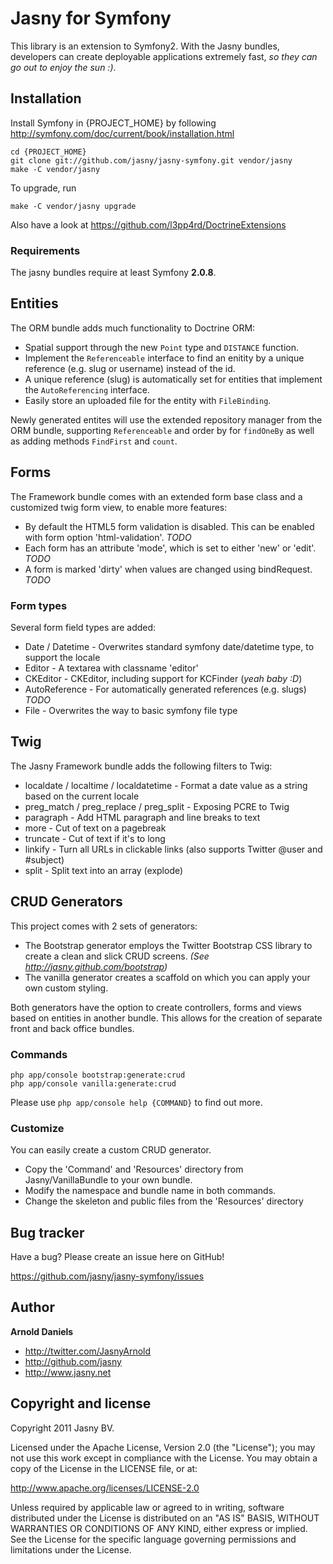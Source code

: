 Jasny for Symfony
===========================

This library is an extension to Symfony2. With the Jasny bundles, developers can create deployable applications extremely fast, *so they can go out to enjoy the sun :)*.


Installation
------------

Install Symfony in {PROJECT_HOME} by following http://symfony.com/doc/current/book/installation.html

```
cd {PROJECT_HOME}
git clone git://github.com/jasny/jasny-symfony.git vendor/jasny
make -C vendor/jasny
```

To upgrade, run
```
make -C vendor/jasny upgrade
```

Also have a look at https://github.com/l3pp4rd/DoctrineExtensions


### Requirements ###

The jasny bundles require at least Symfony **2.0.8**.


Entities
--------

The ORM bundle adds much functionality to Doctrine ORM:

* Spatial support through the new `Point` type and `DISTANCE` function.
* Implement the `Referenceable` interface to find an enitity by a unique reference (e.g. slug or username) instead of the id.
* A unique reference (slug) is automatically set for entities that implement the `AutoReferencing` interface.
* Easily store an uploaded file for the entity with `FileBinding`.

Newly generated entites will use the extended repository manager from the ORM bundle, supporting `Referenceable` and order by for `findOneBy` as well as adding methods
`FindFirst` and `count`.


Forms
-----

The Framework bundle comes with an extended form base class and a customized twig form view, to enable more features:

* By default the HTML5 form validation is disabled. This can be enabled with form option 'html-validation'. *TODO*
* Each form has an attribute 'mode', which is set to either 'new' or 'edit'. *TODO*
* A form is marked 'dirty' when values are changed using bindRequest. *TODO*

### Form types ###

Several form field types are added:

* Date / Datetime - Overwrites standard symfony date/datetime type, to support the locale
* Editor          - A textarea with classname 'editor'
* CKEditor        - CKEditor, including support for KCFinder (*yeah baby :D*)
* AutoReference   - For automatically generated references (e.g. slugs) *TODO*
* File            - Overwrites the way to basic symfony file type


Twig
----

The Jasny Framework bundle adds the following filters to Twig:

* localdate / localtime / localdatetime  - Format a date value as a string based on the current locale
* preg_match / preg_replace / preg_split - Exposing PCRE to Twig
* paragraph                              - Add HTML paragraph and line breaks to text
* more                                   - Cut of text on a pagebreak
* truncate                               - Cut of text if it's to long
* linkify                                - Turn all URLs in clickable links (also supports Twitter @user and #subject)
* split                                  - Split text into an array (explode)


CRUD Generators
---------------

This project comes with 2 sets of generators:

* The Bootstrap generator employs the Twitter Bootstrap CSS library to create a clean and slick CRUD screens. *(See http://jasny.github.com/bootstrap)*
* The vanilla generator creates a scaffold on which you can apply your own custom styling.

Both generators have the option to create controllers, forms and views based on entities in another bundle. This allows for the creation of separate front and back office bundles.

### Commands ###

```
php app/console bootstrap:generate:crud
php app/console vanilla:generate:crud
```

Please use `php app/console help {COMMAND}` to find out more.

### Customize ###

You can easily create a custom CRUD generator.

* Copy the 'Command' and 'Resources' directory from Jasny/VanillaBundle to your own bundle.
* Modify the namespace and bundle name in both commands.
* Change the skeleton and public files from the 'Resources' directory


Bug tracker
-----------

Have a bug? Please create an issue here on GitHub!

https://github.com/jasny/jasny-symfony/issues


Author
-------

**Arnold Daniels**

+ http://twitter.com/JasnyArnold
+ http://github.com/jasny
+ http://www.jasny.net


Copyright and license
---------------------

Copyright 2011 Jasny BV.

Licensed under the Apache License, Version 2.0 (the "License");
you may not use this work except in compliance with the License.
You may obtain a copy of the License in the LICENSE file, or at:

   http://www.apache.org/licenses/LICENSE-2.0

Unless required by applicable law or agreed to in writing, software
distributed under the License is distributed on an "AS IS" BASIS,
WITHOUT WARRANTIES OR CONDITIONS OF ANY KIND, either express or implied.
See the License for the specific language governing permissions and
limitations under the License.
